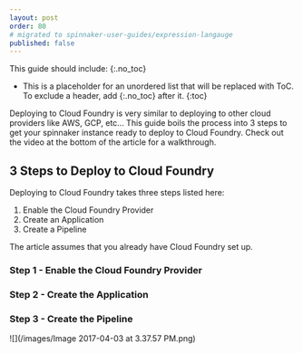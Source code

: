 ```yaml
---
layout: post
order: 80
# migrated to spinnaker-user-guides/expression-langauge
published: false
---
```



This guide should include:
{:.no_toc}
* This is a placeholder for an unordered list that will be replaced with ToC. To exclude a header, add {:.no_toc} after it.
{:toc}

Deploying to Cloud Foundry is very similar to deploying to other cloud providers like AWS, GCP, etc... This guide boils the process into 3 steps to get your spinnaker instance ready to deploy to Cloud Foundry. 
Check out the video at the bottom of the article for a walkthrough.

## 3 Steps to Deploy to Cloud Foundry

Deploying to Cloud Foundry takes three steps listed here:

1. Enable the Cloud Foundry Provider
2. Create an Application
3. Create a Pipeline

The article assumes that you already have Cloud Foundry set up.

### Step 1 - Enable the Cloud Foundry Provider

### Step 2 - Create the Application

### Step 3 -  Create the Pipeline


![](/images/Image 2017-04-03 at 3.37.57 PM.png)

